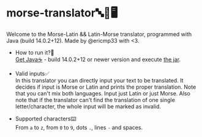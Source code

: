 # morse-translator🔤📝🖥️
Welcome to the Morse-Latin && Latin-Morse translator, programmed with Java (build 14.0.2+12). Made by @ericmp33 with <3.

- How to run it?🤔<br>
  <a href="https://adoptopenjdk.net/?variant=openjdk16&jvmVariant=hotspot">Get Java☕</a> - build 14.0.2+12 or newer version and execute <a href="https://github.com/ericmp33/morse-translator/raw/main/out/artifacts/morse_translator_jar/morse-translator.jar">the jar</a>.

- Valid inputs✅<br>
  In this translator you can directly input your text to be translated. It decides if input is Morse or Latin and prints the proper translation. Note that you can't mix both languages. Input just Latin or just Morse. Also note that if the translator can't find the translation of one single letter/character, the whole input will be marked as invalid.

- Supported characters️⌨️<br>
  From `a` to `z`, from `0` to `9`, dots `.`, lines `-` and spaces.
